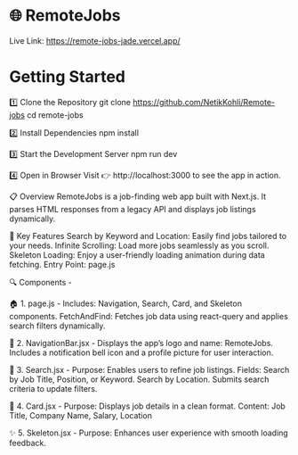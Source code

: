 # 🌐 RemoteJobs
Live Link: https://remote-jobs-jade.vercel.app/

# Getting Started
1️⃣ Clone the Repository
git clone https://github.com/NetikKohli/Remote-jobs
cd remote-jobs

2️⃣ Install Dependencies
npm install

3️⃣ Start the Development Server
npm run dev

4️⃣ Open in Browser
Visit 👉 http://localhost:3000 to see the app in action.

📋 Overview
RemoteJobs is a job-finding web app built with Next.js. It parses HTML responses from a legacy API and displays job listings dynamically.

🌟 Key Features
Search by Keyword and Location: Easily find jobs tailored to your needs.
Infinite Scrolling: Load more jobs seamlessly as you scroll.
Skeleton Loading: Enjoy a user-friendly loading animation during data fetching.
Entry Point: page.js

🔍 Components -

🏠 1. page.js -
Includes: Navigation, Search, Card, and Skeleton components.
FetchAndFind: Fetches job data using react-query and applies search filters dynamically.

🧭 2. NavigationBar.jsx -
Displays the app’s logo and name: RemoteJobs.
Includes a notification bell icon and a profile picture for user interaction.

🔎 3. Search.jsx -
Purpose: Enables users to refine job listings.
Fields: Search by Job Title, Position, or Keyword.
Search by Location.
Submits search criteria to update filters.

💼 4. Card.jsx -
Purpose: Displays job details in a clean format.
Content: Job Title, Company Name, Salary, Location

✨ 5. Skeleton.jsx -
Purpose: Enhances user experience with smooth loading feedback.